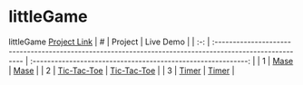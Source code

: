 # littleGame
littleGame [Project Link](https://a19091908.github.io/littleGame/)
|  #  | Project                                                                                                  |                           Live Demo                           |
| :-: | :------------------------------------------------------------------------------------------------------- | :-----------------------------------------------------------: |
|  1  | [Mase](https://github.com/a19091908/littleGame/blob/master/mase.html)             |       [Mase](./mase.html)       |
|  2  | [Tic-Tac-Toe](https://github.com/a19091908/littleGame/blob/master/play-ooxx.html)             |       [Tic-Tac-Toe](./play-ooxx.html)       |
|  3  | [Timer](https://github.com/a19091908/littleGame/blob/master/timer.html)             |       [Timer](./timer.html)       |
